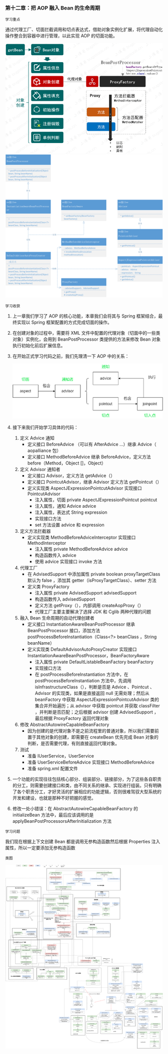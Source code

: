 ### 第十二章：把 AOP 融入 Bean 的生命周期

`学习重点`

通过代理工厂、切面拦截调用和切点表达式，借助对象实例化扩展，将代理自动化操作整合到容器中进行管理，以此实现 AOP 的切面功能。

<img src="./pic/spring12_1.png">

<img src="./pic/spring12_2.png">

`学习收获`

1. 上一章我们学习了 AOP 的核心功能，本章我们会将其与 Spring 框架结合，最终实现以 Spring 框架配置的方式完成切面的操作。

2. 在创建对象的过程中，需要将 XML 文件中配置的代理对象（切面中的一些类对象）实例化，会用到 BeanPostProcessor 类提供的方法来修改 Bean 对象执行初始化前后扩展信息。

3. 在开始正式学习代码之前，我们先理清一下 AOP 中的关系：

   <img src="./pic/AOP核心概念关系图.drawio.png">

4. 接下来我们开始学习具体的代码：

    1. 定义 Advice 通知
        - 定义接口 BeforeAdvice （可以有 AfterAdvice ...）继承 Advice（ aopalliance 包）
        - 定义接口 MethodBeforeAdvice 继承 BeforeAdvice，定义方法 before（Method，Object []，Object）
    2. 定义 Advisor 通知者
        - 定义接口 Advisor，定义方法 getAdvice（）
        - 定义接口 PointcutAdvisor，继承 Advisor 定义方法 getPointcut（）
        - 定义实现类 AspectJExpressionPointcutAdvisor 实现接口 PointcutAdvisor
            - 注入属性，切面 private AspectJExpressionPointcut pointcut
            - 注入属性，通知 Advice advice
            - 注入属性，表达式 String expression
            - 实现接口方法
            - set 方法设置 advice 和 expression
    3. 定义方法拦截器
        - 定义实现类 MethodBeforeAdviceInterceptor 实现接口 MethodInterceptor
            - 注入属性 private MethodBeforeAdvice advice
            - 构造函数传入 advice
            - 使用 advice 实现接口 invoke 方法
    4. 代理工厂
        - 在 AdvisedSupport 中添加属性 private boolean proxyTargetClass 默认为 false ，添加其 getter（isProxyTargetClass）、setter 方法
        - 定义类 ProxyFactory
            - 注入属性 private AdvisedSupport advisedSupport
            - 构造函数传入 advisedSupport
            - 定义方法 getProxy（），内部调用 createAopProxy（）
            - 代理工厂主要主要解决了选择 JDK 和 Cglib 两种代理的问题
    5. 融入 Bean 生命周期的自动代理创建者
        - 定义接口 InstantiationAwareBeanPostProcessor 继承 BeanPostProcessor 接口，添加方法  postProcessBeforeInstantiation（Class<?> beanClass ，String beanName）
        - 定义实现类 DefaultAdvisorAutoProxyCreator 实现接口 InstantiationAwareBeanPostProcessor，BeanFactoryAware
          - 注入属性 private DefaultListableBeanFactory beanFactory
          - 实现接口方法
          - 在 postProcessBeforeInstantiation 方法中，在 postProcessBeforeInstantiation 方法中，先调用 isInfrastructureClass（），判断是否是 Advice 、Pointcut 、Advisor 的实现类，如果是直接返回 null 无需处理；然后从 beanFactory 中获取 AspectJExpressionPointcutAdvisor 类的集合并开始遍历；从 advisor 中获取 pointcut 并获取 classFilter ，并判断是否匹配；之后根据 advisor 创建 AdvisedSupport ，最后根据 ProxyFactory 返回代理对象
    6. 修改 AbstractAutowireCapableBeanFactory
        - 因为创建的是代理对象不是之前流程里的普通对象，所以我们需要前置于其他对象的创建，即需要在 createBean 优先完成 Bean 对象的判断，是否需要代理，有则直接返回代理对象。
    7. 测试
        - 准备 IUserService，UserService
        - 准备 UserServiceBeforeAdvice 实现接口 MethodBeforeAdvice
        - 准备 spring.xml 配置文件

5. 一个功能的实现往往包括核心部分、组装部分、链接部分，为了这些各自职责的分工，则需要创建接口和类，由不同关系的继承、实现进行组装。只有明确了各个职责分工，才好灵活的扩展相应的功能逻辑，否则很难驾驭大型系统的开发和建设，也就是那种不好把握的感觉。

6. 修改一处小错误：在 AbstractAutowireCapableBeanFactory 的 initializeBean 方法中，最后应该调用的是 applyBeanPostProcessorsAfterInitialization 方法

`学习问题`

我们现在根据上下文创建 Bean 都是调用无参构造函数然后根据 Properties 注入属性，所以一定要添加无参构造函数

`类图`

<img src="./pic/spring12_类图.drawio.png">